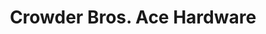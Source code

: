 ---
title: "Crowder Bros. Ace Hardware"
url: /bradenton/crowder-bros-ace-hardware/
shop: hardware
---